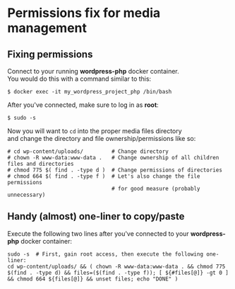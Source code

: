 # Permissions fix for media management
## Fixing permissions
Connect to your running __wordpress-php__ docker container.  
You would do this with a command similar to this:
```
$ docker exec -it my_wordpress_project_php /bin/bash
```
After you've connected, make sure to log in as __root__:
```
$ sudo -s
```
Now you will want to `cd` into the proper media files directory  
and change the directory and file ownership/permissions like so:
```
# cd wp-content/uploads/         # Change directory
# chown -R www-data:www-data .   # Change ownership of all children files and directories
# chmod 775 $( find . -type d )  # Change permissions of directories
# chmod 664 $( find . -type f )  # Let's also change the file permissions
                                 # for good measure (probably unnecessary)
```

## Handy (almost) one-liner to copy/paste
Execute the following two lines after you've connected to your __wordpress-php__ docker container:
```
sudo -s  # First, gain root access, then execute the following one-liner:
cd wp-content/uploads/ && ( chown -R www-data:www-data . && chmod 775 $(find . -type d) && files=($(find . -type f)); [ ${#files[@]} -gt 0 ] && chmod 664 ${files[@]} && unset files; echo "DONE" )
```
